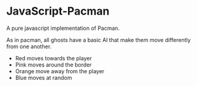 # JavaScript-Pacman

A pure javascript implementation of Pacman.

As in pacman, all ghosts have a basic AI that make them move differently from one another.
* Red moves towards the player
* Pink moves around the border
* Orange move away from the player
* Blue moves at random
